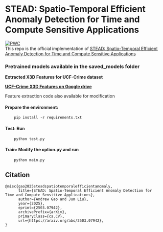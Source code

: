 # STEAD: Spatio-Temporal Efficient Anomaly Detection for Time and Compute Sensitive Applications

 [![PWC](https://img.shields.io/endpoint.svg?url=https://paperswithcode.com/badge/stead-spatio-temporal-efficient-anomaly/anomaly-detection-in-surveillance-videos-on)](https://paperswithcode.com/sota/anomaly-detection-in-surveillance-videos-on?p=stead-spatio-temporal-efficient-anomaly)  
This repo is the official implementation of [STEAD: Spatio-Temporal Efficient Anomaly Detection for Time and Compute Sensitive Applications](https://arxiv.org/abs/2503.07942)  

### Pretrained models available in the saved_models folder

**Extracted X3D Features for UCF-Crime dataset**

[**UCF-Crime X3D Features on Google drive**](https://drive.google.com/file/d/1LBTddU2mKuWvpbFOrqylJrZQ4u-U-zxG/view?usp=sharing)  

Feature extraction code also available for modification  

#### Prepare the environment: 
        pip install -r requirements.txt
#### Test: Run 
        python test.py
#### Train: Modify the option.py and run 
        python main.py

## Citation
    @misc{gao2025steadspatiotemporalefficientanomaly,
          title={STEAD: Spatio-Temporal Efficient Anomaly Detection for Time and Compute Sensitive Applications}, 
          author={Andrew Gao and Jun Liu},
          year={2025},
          eprint={2503.07942},
          archivePrefix={arXiv},
          primaryClass={cs.CV},
          url={https://arxiv.org/abs/2503.07942}, 
    }
